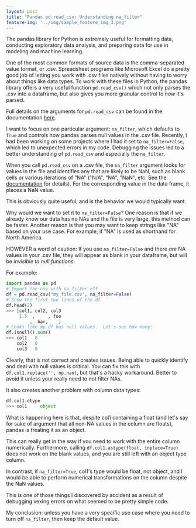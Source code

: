 ```yaml
---
layout: post
title: "Pandas pd.read_csv: Understanding na_filter"
feature-img: '../img/sample_feature_img_3.png'
---
```


The pandas library for Python is extremely useful for formatting data, conducting exploratory data analysis, and preparing data for use in modeling and machine learning.

One of the most common formats of source data is the comma-separated value format, or .csv.  Spreadsheet programs like Microsoft Excel do a pretty good job of letting you work with .csv files natively without having to worry about things like data types.  To work with these files in Python, the pandas library offers a very useful function `pd.read_csv()` which not only parses the .csv into a dataframe, but also gives you more granular control to *how* it's parsed.

Full details on the arguments for `pd.read_csv` can be found in the documentation [here](http://pandas.pydata.org/pandas-docs/stable/generated/pandas.read_csv.html).

I want to focus on one particular argument: `na_filter`, which defaults to `True` and controls how pandas parses null values in the .csv file.  Recently, I had been working on some projects where I had it set to `na_filter=False`, which led to unexpected errors in my code.  Debugging the issues led to a better understanding of `pd.read_csv` and especially the `na_filter`.

When you call `pd.read_csv` on a .csv file, the `na_filter` argument looks for values in the file and identifies any that are likely to be NaN, such as blank cells or various iterations of "NA" ("N/A", "NA", "NaN", etc. See the [documentation](http://pandas.pydata.org/pandas-docs/stable/generated/pandas.read_csv.html) for details).  For the corresponding value in the data frame, it places a NaN value.

This is obviously quite useful, and is the behavior we would typically want.

Why would we want to set it to `na_filter=False`?  One reason is that if we already know our data has no NAs and the file is very large, this method can be faster.  Another reason is that you may want to keep strings like "NA" based on your use case.  For example, if "NA" is used as shorthand for North America.

HOWEVER a word of caution:  If you use `na_filter=False` and there *are* NA values in your .csv file, they will appear as blank in your dataframe, but will be *invisible to null functions*.

For example:

```python
import pandas as pd
# Import the csv with na_filter off
df = pd.read_csv("my_file.csv", na_filter=False)
# Show the first two lines of the df
df.head(2)
>>> [col1, col2, col3
     1.5  ,     , foo
         ,  bar,    ]
# Looks like my df has null values.  Let's see how many:
df.isnull().sum()
>>> col1   0
    col2   0
    col3   0
```
Clearly, that is not correct and creates issues.  Being able to quickly identify and deal with null values is critical.  You can fix this with `df.col1.replace('', np.nan)`, but that's a hacky workaround.  Better to avoid it unless your really need to not filter NAs.

It also creates another problem with column data types:

```python
df.col1.dtype
>>> col1     object
```
What is happening here is that, despite col1 containing a float (and let's say for sake of argument that all non-NA values in the column are floats), pandas is treating it as an object.

This can really get in the way if you need to work with the entire column numerically.  Furthermore, calling `df.col1.astype(float, inplace=True)` does not work on the blank values, and you are still left with an object type column.

In contrast, if `na_filter=True`, col1's type would be float, not object, and I would be able to perform numerical transformations on the column despite the NaN values.

This is one of those things I discovered by accident as a result of debugging vexing errors on what seemed to be pretty simple code.  

My conclusion:  unless you have a very specific use case where you need to turn off `na_filter`, then keep the default value.
